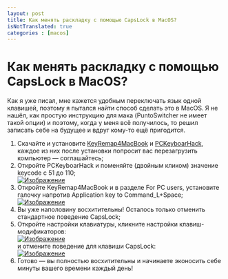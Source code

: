 ```yaml
---
layout: post
title: Как менять раскладку с помощью CapsLock в MacOS?
isNotTranslated: true
categories : [macos]
---
```


Как менять раскладку с помощью CapsLock в MacOS?
============================================================

Как я уже писал, мне кажется удобным переключать язык одной клавишей, поэтому я
пытался найти способ сделать это в MacOS. Я не нашёл, как простую инструкцию
для мака (PuntoSwitcher не имеет такой опции) и поэтому, когда у меня всё
получилось, то решил записать себе на будущее и вдруг кому-то ещё пригодится.

1. Скачайте и установите [KeyRemap4MacBook][1] и [PCKeyboarHack][2], каждое из них после
установки попросит вас перезагрузить компьютер — соглашайтесь;
2. Откройте PCKeyboarHack и поменяйте (двойным кликом) значение keycode с 51 до
110;  
[![Изображение][Шаг-2]][Шаг-2]
3. Откройте KeyRemap4MacBook и в разделе For PC users, установите галочку напротив
Application key to Command_L+Space;
[![Изображение][Шаг-3]][Шаг-3]
4. Вы уже наполовину восхитительны! Осталось только отменить стандартное поведение
CapsLock;
5. Откройте настройки клавиатуры, кликните настройки клавиш-модификаторов:  
[![Изображение][Шаг-5.1]][Шаг-5.1]  
и отмените поведение для клавиши CapsLock:  
[![Изображение][Шаг-5.2]][Шаг-5.2]
6. Готово — вы полностью восхитительны и начинаете эконосить себе минуты вашего
времени каждый день!


[1]: https://pqrs.org/macosx/keyremap4macbook/index.html.en "KeyRemap4MacBook"
[2]: https://pqrs.org/macosx/keyremap4macbook/pckeyboardhack.html.en "PCKeyboarHack"


[Шаг-2]: http://content.screencast.com/users/yaajing/folders/Jing/media/a1f20aeb-d1e5-44b4-87f6-444fc6a27df3/00000121.png "Шаг 2"
[Шаг-3]: http://content.screencast.com/users/yaajing/folders/Jing/media/13d036ac-b311-422a-81c6-ccf8de2d8b19/00000122.png "Шаг 3"
[Шаг-5.1]: http://content.screencast.com/users/yaajing/folders/Jing/media/4ab42f51-1364-4347-80a1-1daeb9ecfa27/00000123.png "Шаг 5.1"
[Шаг-5.2]: http://content.screencast.com/users/yaajing/folders/Jing/media/5e52c3ac-4b88-4bda-a2f5-7b2cddb755dd/00000124.png "Шаг 5.2"